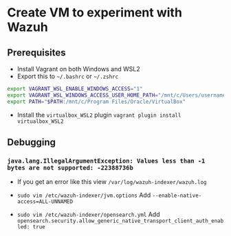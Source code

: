 # Create VM to experiment with Wazuh

## Prerequisites

- Install Vagrant on both Windows and WSL2
- Export this to `~/.bashrc` or `~/.zshrc`

```bash
export VAGRANT_WSL_ENABLE_WINDOWS_ACCESS="1"
export VAGRANT_WSL_WINDOWS_ACCESS_USER_HOME_PATH="/mnt/c/Users/username/"
export PATH="$PATH:/mnt/c/Program Files/Oracle/VirtualBox"
```

- Install the `virtualbox_WSL2` plugin `vagrant plugin install virtualbox_WSL2`



## Debugging


### `java.lang.IllegalArgumentException: Values less than -1 bytes are not supported: -22388736b`
- If you get an error like this view `/var/log/wazuh-indexer/wazuh.log`

- `sudo vim /etc/wazuh-indexer/jvm.options` Add `--enable-native-access=ALL-UNNAMED`
- `sudo vim /etc/wazuh-indexer/opensearch.yml` Add `opensearch.security.allow_generic_native_transport_client_auth_enabled: true`